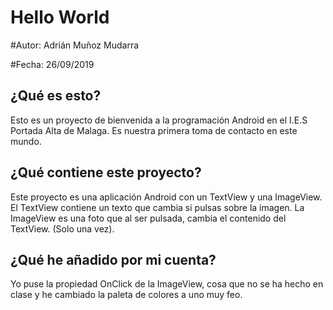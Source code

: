 # Hello World

#Autor: Adrián Muñoz Mudarra

#Fecha: 26/09/2019 

## ¿Qué es esto?
Esto es un proyecto de bienvenida a la programación Android en el I.E.S Portada Alta de Malaga. Es nuestra primera toma de contacto en este mundo.

## ¿Qué contiene este proyecto?
Este proyecto es una aplicación Android con un TextView y una ImageView. El TextView contiene un texto que cambia si pulsas sobre la imagen.
La ImageView es una foto que al ser pulsada, cambia el contenido del TextView. (Solo una vez).

## ¿Qué he añadido por mi cuenta?
Yo puse la propiedad OnClick de la ImageView, cosa que no se ha hecho en clase y he cambiado la paleta de colores a uno muy feo.